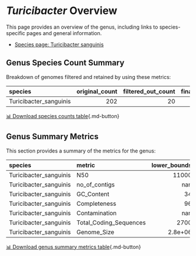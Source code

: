 # *Turicibacter* Overview
This page provides an overview of the genus, including links to species-specific pages and general information.

- [Species page: Turicibacter sanguinis](Turicibacter_sanguinis/index.md)
## Genus Species Count Summary
Breakdown of genomes filtered and retained by using these metrics:

| species                |   original_count |   filtered_out_count |   final_count |
|:-----------------------|-----------------:|---------------------:|--------------:|
| Turicibacter_sanguinis |              202 |                   20 |           182 |


[📊 Download species counts table](species_counts.csv){.md-button}
## Genus Summary Metrics
This section provides a summary of the metrics for the genus:

| species                | metric                 |   lower_bounds |   upper_bounds |
|:-----------------------|:-----------------------|---------------:|---------------:|
| Turicibacter_sanguinis | N50                    |    11000       |      nan       |
| Turicibacter_sanguinis | no_of_contigs          |      nan       |      560       |
| Turicibacter_sanguinis | GC_Content             |       34       |       35       |
| Turicibacter_sanguinis | Completeness           |       96       |      nan       |
| Turicibacter_sanguinis | Contamination          |      nan       |        4       |
| Turicibacter_sanguinis | Total_Coding_Sequences |     2700       |     3200       |
| Turicibacter_sanguinis | Genome_Size            |        2.8e+06 |        3.3e+06 |


[📊 Download genus summary metrics table](genus_summary_metrics.csv){.md-button}
